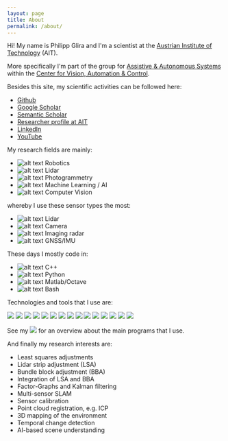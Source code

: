 ```yaml
---
layout: page
title: About
permalink: /about/
---
```


Hi! My name is Philipp Glira and I'm a scientist at the [Austrian Institute of Technology](https://www.ait.ac.at) (AIT).

More specifically I'm part of the group for [Assistive & Autonomous Systems](https://www.ait.ac.at/en/research-topics/assistive-autonomous-systems) within the [Center for Vision, Automation & Control](https://www.ait.ac.at/en/about-the-ait/center/center-for-vision-automation-control).

Besides this site, my scientific activities can be followed here:

- [Github](https://github.com/pglira)
- [Google Scholar](http://scholar.google.com/citations?user=ANBHN2AAAAAJ)
- [Semantic Scholar](https://www.semanticscholar.org/author/9673153)
- [Researcher profile at AIT](https://publications.ait.ac.at/de/persons/philipp.glira)
- [LinkedIn](https://www.linkedin.com/in/philipp-glira/)
- [YouTube](https://www.youtube.com/channel/UC8Me_HjBUrAKGe-S9nFJr7w)

My research fields are mainly:

- ![alt text][100percent] Robotics
- ![alt text][100percent] Lidar
- ![alt text][080percent] Photogrammetry
- ![alt text][080percent] Machine Learning / AI
- ![alt text][060percent] Computer Vision

whereby I use these sensor types the most:

- ![alt text][100percent] Lidar
- ![alt text][080percent] Camera
- ![alt text][060percent] Imaging radar
- ![alt text][040percent] GNSS/IMU

These days I mostly code in:

- ![alt text][100percent] C++
- ![alt text][080percent] Python
- ![alt text][060percent] Matlab/Octave
- ![alt text][040percent] Bash

Technologies and tools that I use are:

<!-- find icons here: https://github.com/badges/shields/blob/master/doc/logos.md -->
![](https://img.shields.io/badge/OS-Linux-informational?style=flat-square&logo=linux&logoColor=white&color=2bbc8a)
![](https://img.shields.io/badge/Tools-ROS-informational?style=flat-square&logo=ros&logoColor=white&color=2bbc8a)
![](https://img.shields.io/badge/Tools-ROS2-informational?style=flat-square&logo=ros&logoColor=white&color=2bbc8a)
![](https://img.shields.io/badge/Tools-Docker-informational?style=flat-square&logo=docker&logoColor=white&color=2bbc8a)
![](https://img.shields.io/badge/Tools-CMake-informational?style=flat-square&logo=cmake&logoColor=white&color=2bbc8a)
![](https://img.shields.io/badge/Tools-PDAL-informational?style=flat-square&logoColor=white&color=2bbc8a)
![](https://img.shields.io/badge/Tools-GTSAM-informational?style=flat-square&logoColor=white&color=2bbc8a)
![](https://img.shields.io/badge/Tools-Qt-informational?style=flat-square&logo=Qt&logoColor=white&color=2bbc8a)
![](https://img.shields.io/badge/Tools-Webots-informational?style=flat-square&logoColor=white&color=2bbc8a)
![](https://img.shields.io/badge/Tools-IsaacSim-informational?style=flat-square&logoColor=white&color=2bbc8a)
![](https://img.shields.io/badge/Editor-VSCode-informational?style=flat-square&logo=VisualStudioCode&logoColor=white&color=2bbc8a)
![](https://img.shields.io/badge/Editor-CLion-informational?style=flat-square&logo=clion&logoColor=white&color=2bbc8a)
![](https://img.shields.io/badge/Editor-Vim-informational?style=flat-square&logo=VIM&logoColor=white&color=2bbc8a)
![](https://img.shields.io/badge/DevOps-GitLab-informational?style=flat-square&logo=GitLab&logoColor=white&color=2bbc8a)
![](https://img.shields.io/badge/Tools-Unity-informational?style=flat-square&logo=Unity&logoColor=white&color=2bbc8a)

See my [![](https://img.shields.io/badge/Repo-dotfiles-informational?style=flat-square&logo=github&logoColor=white&color=2bbc8a)](https://github.com/pglira/dotfiles) for an overview about the main programs that I use.

And finally my research interests are:

- Least squares adjustments
- Lidar strip adjustment (LSA)
- Bundle block adjustment (BBA)
- Integration of LSA and BBA
- Factor-Graphs and Kalman filtering
- Multi-sensor SLAM
- Sensor calibration
- Point cloud registration, e.g. ICP
- 3D mapping of the environment
- Temporal change detection
- AI-based scene understanding

[100percent]: ../assets/images/100.png "a"
[080percent]: ../assets/images/080.png "a"
[060percent]: ../assets/images/060.png "a"
[040percent]: ../assets/images/040.png "a"
